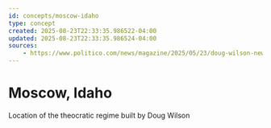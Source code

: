```yaml
---
id: concepts/moscow-idaho
type: concept
created: 2025-08-23T22:33:35.986522-04:00
updated: 2025-08-23T22:33:35.986524-04:00
sources:
    - https://www.politico.com/news/magazine/2025/05/23/doug-wilson-new-right-pastor-hegseth-trump-officials-00355376
---
```


# Moscow, Idaho


Location of the theocratic regime built by Doug Wilson



